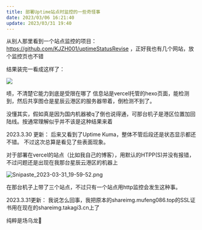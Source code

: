 ```yaml
---
title: 部署Uptime站点时监控的一些奇怪事
date: 2023/03/06 16:21:40
update: 2023/03/31 19:40
---
```

从别人那里看到一个站点监控的项目：https://github.com/KJZH001/uptimeStatusRevise ，正好我也有几个网站，放个监控页也不错

结果装完一看成这样了：

![](https://pic.imgdb.cn/item/6405a2b9f144a0100723dfa7.png)

啧，不清楚它能力到底是受限在哪了
信息站是vercel托管的hexo页面，能检测到，然后共享图仓是星辰云港区的服务器带着，倒检测不到了。

没懂其实，假如真是因为国内机器被q了倒也说得通，可那台机子是港区位置加回陆线。按通常理解似乎并不该是这种结果来着

2023.3.30 更新：
后来又看到了Uptime Kuma，整体不管后段还是状态显示都还不错。
不过这次总算是看见了些表面现象。

对于部署在vercel的站点（比如我自己的博客），用默认的HTPP(S)并没有报错，不过问题还是出现在我那台星辰云港区的机器上

![Snipaste_2023-03-31_19-59-52.png](https://pic.mufeng086.top/images/2023/03/31/Snipaste_2023-03-31_19-59-52.png)

在那台机子上带了三个站点，不过只有一个站点用http监控会发生这种事。

2023.3.31更新：
我说怎么回事，我把原本的shareimg.mufeng086.top的SSL证书用在现在的shareimg.takagi3.cn上了

纯粹是场乌龙🤣
